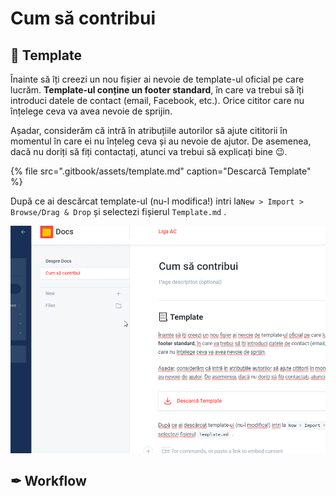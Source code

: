 # Cum să contribui

## 📃 Template

Înainte să îți creezi un nou fișier ai nevoie de template-ul oficial pe care lucrăm. **Template-ul conține un footer standard**, în care va trebui să îți introduci datele de contact \(email, Facebook, etc.\). Orice cititor care nu înțelege ceva va avea nevoie de sprijin.

Așadar, considerăm că intră în atribuțiile autorilor să ajute cititorii în momentul în care ei nu înțeleg ceva și au nevoie de ajutor. De asemenea, dacă nu doriți să fiți contactați, atunci va trebui să explicați bine 😉.

{% file src=".gitbook/assets/template.md" caption="Descarcă Template" %}

După ce ai descărcat template-ul \(nu-l modifica!\) intri la`New > Import > Browse/Drag & Drop` și selectezi fișierul `Template.md` .

![Cum s&#x103; dai import la template.](.gitbook/assets/how-to-template.gif)

## ✒ Workflow

